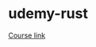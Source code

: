 # udemy-rust

[Course link](https://www.udemy.com/course/rust-programming-master-class-from-beginner-to-expert)